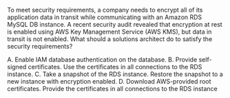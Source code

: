 To meet security requirements, a company needs to encrypt all of its application data in transit while communicating with an Amazon RDS MySQL DB instance. A recent security audit revealed that encryption at rest is enabled using AWS Key Management Service (AWS KMS), but data in transit is not enabled. What should a solutions architect do to satisfy the security requirements? 

A. Enable IAM database authentication on the database. 
B. Provide self-signed certificates. Use the certificates in all connections to the RDS instance. 
C. Take a snapshot of the RDS instance. Restore the snapshot to a new instance with encryption enabled. 
D. Download AWS-provided root certificates. Provide the certificates in all connections to the RDS instance